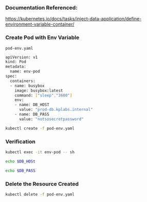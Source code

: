 
### Documentation Referenced:

https://kubernetes.io/docs/tasks/inject-data-application/define-environment-variable-container/

### Create Pod with Env Variable

`pod-env.yaml`
```sh
apiVersion: v1
kind: Pod
metadata:
  name: env-pod
spec:
  containers:
  - name: busybox
    image: busybox:latest
    command: ["sleep","3600"]
    env:
    - name: DB_HOST
      value: "prod-db.kplabs.internal"
    - name: DB_PASS
      value: "notsosecretpassword"
```
```sh
kubectl create -f pod-env.yaml
```
### Verification
```sh
kubectl exec -it env-pod -- sh

echo $DB_HOSt

echo $DB_PASS
```

### Delete the Resource Created

```sh
kubectl delete -f pod-env.yaml
```
